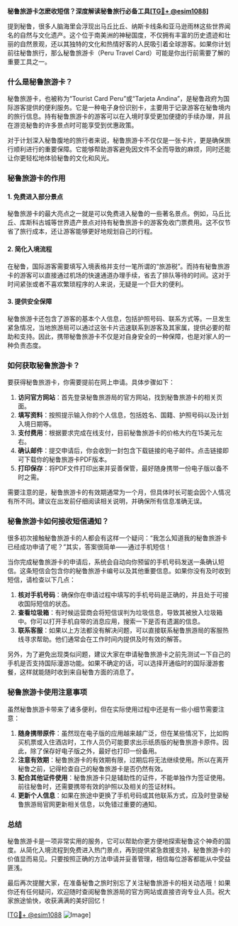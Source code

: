 **秘鲁旅游卡怎麽收短信？深度解读秘鲁旅行必备工具[[TG💪+ @esim1088](https://t.me/s/esim1088)]**

提到秘鲁，很多人脑海里会浮现出马丘比丘、纳斯卡线条和亚马逊雨林这些世界闻名的自然与文化遗产。这个位于南美洲的神秘国度，不仅拥有丰富的历史遗迹和壮丽的自然景观，还以其独特的文化和热情好客的人民吸引着全球游客。如果你计划前往秘鲁旅行，那么秘鲁旅游卡（Peru Travel Card）可能是你出行前需要了解的重要工具之一。

### 什么是秘鲁旅游卡？

秘鲁旅游卡，也被称为“Tourist Card Peru”或“Tarjeta Andina”，是秘鲁政府为国际游客提供的便利服务。它是一种电子身份识别卡，主要用于记录游客在秘鲁境内的旅行信息。持有秘鲁旅游卡的游客可以在入境时享受更加便捷的手续办理，并且在游览秘鲁的许多景点时可能享受到优惠政策。

对于计划深入秘鲁腹地的旅行者来说，秘鲁旅游卡不仅仅是一张卡片，更是确保旅行顺利进行的重要保障。它能够帮助游客避免因文件不全而导致的麻烦，同时还能让你更轻松地体验秘鲁的文化和风光。

### 秘鲁旅游卡的作用

#### 1. 免费进入部分景点
秘鲁旅游卡的最大亮点之一就是可以免费进入秘鲁的一些著名景点。例如，马丘比丘、库斯科古城等世界遗产景点对持有秘鲁旅游卡的游客免收门票费用。这不仅节省了旅行成本，还让游客能够更好地规划自己的行程。

#### 2. 简化入境流程
在秘鲁，国际游客需要填写入境表格并支付一笔所谓的“旅游税”。而持有秘鲁旅游卡的游客可以直接通过机场的快速通道办理手续，省去了排队等待的时间。这对于时间紧张或者不喜欢繁琐程序的人来说，无疑是一个巨大的便利。

#### 3. 提供安全保障
秘鲁旅游卡还包含了游客的基本个人信息，包括护照号码、联系方式等。一旦发生紧急情况，当地旅游局可以通过这张卡片迅速联系到游客及其家属，提供必要的帮助和支持。因此，携带秘鲁旅游卡不仅是对自身安全的一种保障，也是对家人的一种负责态度。

### 如何获取秘鲁旅游卡？

要获得秘鲁旅游卡，你需要提前在网上申请。具体步骤如下：

1. **访问官方网站**：首先登录秘鲁旅游局的官方网站，找到秘鲁旅游卡的相关页面。
2. **填写资料**：按照提示输入你的个人信息，包括姓名、国籍、护照号码以及计划入境日期等。
3. **支付费用**：根据要求完成在线支付，目前秘鲁旅游卡的价格大约在15美元左右。
4. **确认邮件**：提交申请后，你会收到一封包含下载链接的电子邮件。点击链接即可下载你的秘鲁旅游卡PDF版本。
5. **打印保存**：将PDF文件打印出来并妥善保管，最好随身携带一份电子版以备不时之需。

需要注意的是，秘鲁旅游卡的有效期通常为一个月，但具体时长可能会因个人情况有所不同。建议在出发前仔细阅读相关说明，并确保所有信息准确无误。

### 秘鲁旅游卡如何接收短信通知？

很多初次接触秘鲁旅游卡的人都会有这样一个疑问：“我怎么知道我的秘鲁旅游卡已经成功申请了呢？”其实，答案很简单——通过手机短信！

当你完成秘鲁旅游卡的申请后，系统会自动向你预留的手机号码发送一条确认短信。这条短信会包含你的秘鲁旅游卡编号以及其他重要信息。如果你没有及时收到短信，请检查以下几点：

1. **核对手机号码**：确保你在申请过程中填写的手机号码是正确的，并且处于可接收国际短信的状态。
2. **查看垃圾箱**：有时候运营商会将短信误判为垃圾信息，导致其被放入垃圾箱中。你可以打开手机自带的消息应用，搜索一下是否有遗漏的信息。
3. **联系客服**：如果以上方法都没有解决问题，可以直接联系秘鲁旅游局的客服热线寻求帮助。他们通常会在工作时间内提供及时有效的解答。

另外，为了避免出现类似问题，建议大家在申请秘鲁旅游卡之前先测试一下自己的手机是否支持国际漫游功能。如果不确定的话，可以选择开通临时的国际漫游套餐，这样就能随时收到来自秘鲁方面的消息了。

### 秘鲁旅游卡使用注意事项

虽然秘鲁旅游卡带来了诸多便利，但在实际使用过程中还是有一些小细节需要注意：

1. **随身携带原件**：虽然现在电子版的应用越来越广泛，但在某些情况下，比如购买机票或入住酒店时，工作人员仍可能要求出示纸质版的秘鲁旅游卡原件。因此，除了保存好电子版之外，最好也打印一份备用。
2. **注意有效期**：秘鲁旅游卡的有效期有限，过期后将无法继续使用。所以在离开秘鲁之前，记得检查自己的秘鲁旅游卡是否仍然有效。
3. **配合其他证件使用**：秘鲁旅游卡只是辅助性的证件，不能单独作为签证使用。前往秘鲁时，还需要携带有效的护照以及相关的签证材料。
4. **更新个人信息**：如果在旅途中更换了手机号码或其他联系方式，应及时登录秘鲁旅游局官网更新相关信息，以免错过重要的通知。

### 总结

秘鲁旅游卡是一项非常实用的服务，它可以帮助你更方便地探索秘鲁这个神奇的国度。从简化入境流程到免费进入热门景点，再到提供紧急救援支持，秘鲁旅游卡的价值显而易见。只要按照正确的方法申请并妥善管理，相信每位游客都能从中受益匪浅。

最后再次提醒大家，在准备秘鲁之旅时别忘了关注秘鲁旅游卡的相关动态哦！如果你还有任何疑问，欢迎随时查阅秘鲁旅游局的官方网站或直接咨询专业人员。祝大家旅途愉快，收获满满的美好回忆！

[[TG💪+ @esim1088](https://t.me/s/esim1088) ![Image](https://i.postimg.cc/4NQfJmqS/Snipaste-2025-05-13-00-14-12.png)]
